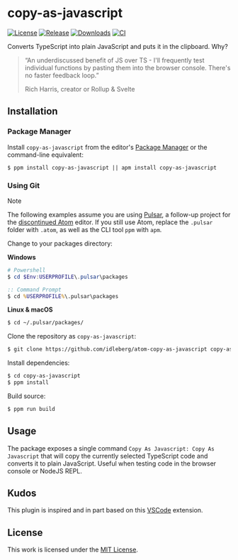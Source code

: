 # copy-as-javascript

[![License](https://img.shields.io/github/license/idleberg/atom-copy-as-javascript?color=blue&style=for-the-badge)](https://github.com/idleberg/atom-copy-as-javascript/blob/main/LICENSE)
[![Release](https://img.shields.io/github/v/release/idleberg/atom-copy-as-javascript?style=for-the-badge)](https://github.com/idleberg/atom-copy-as-javascript/releases)
[![Downloads](https://img.shields.io/pulsar/dt/copy-as-javascript?style=for-the-badge&color=slateblue)](https://web.pulsar-edit.dev/packages/copy-as-javascript)
[![CI](https://img.shields.io/github/actions/workflow/status/idleberg/atom-copy-as-javascript/default.yml?style=for-the-badge)](https://github.com/idleberg/atom-copy-as-javascript/actions)

Converts TypeScript into plain JavaScript and puts it in the clipboard. Why?

> “An underdiscussed benefit of JS over TS - I'll frequently test individual functions by pasting them into the browser console. There's no faster feedback loop.”
>
> Rich Harris, creator or Rollup & Svelte

## Installation

### Package Manager

Install `copy-as-javascript` from the editor's [Package Manager](http://flight-manual.atom-editor.cc/using-atom/sections/atom-packages/) or the command-line equivalent:

`$ ppm install copy-as-javascript || apm install copy-as-javascript`

### Using Git

> [!NOTE]
> The following examples assume you are using [Pulsar](https://pulsar-edit.dev/), a follow-up project for the [discontinued Atom](https://github.blog/news-insights/product-news/sunsetting-atom/) editor. If you still use Atom, replace the `.pulsar` folder with `.atom`, as well as the CLI tool `ppm` with `apm`.

Change to your packages directory:

**Windows**

```powershell
# Powershell
$ cd $Env:USERPROFILE\.pulsar\packages
```

```cmd
:: Command Prompt
$ cd %USERPROFILE%\.pulsar\packages
```

**Linux & macOS**

```bash
$ cd ~/.pulsar/packages/
```

Clone the repository as `copy-as-javascript`:

```bash
$ git clone https://github.com/idleberg/atom-copy-as-javascript copy-as-javascript
```

Install dependencies:

```bash
$ cd copy-as-javascript
$ ppm install
```

Build source:

```bash
$ ppm run build
```

## Usage

The package exposes a single command `Copy As Javascript: Copy As Javascript` that will copy the currently selected TypeScript code and converts it to plain JavaScript. Useful when testing code in the browser console or NodeJS REPL.

## Kudos

This plugin is inspired and in part based on this [VSCode](https://github.com/anuraghazra/vscode-strip-ts-copy) extension.

## License

This work is licensed under the [MIT License](LICENSE).
